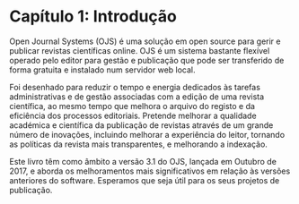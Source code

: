 # Capítulo 1: Introdução

Open Journal Systems \(OJS\) é uma solução em open source para gerir e publicar revistas científicas online. OJS é um sistema bastante flexível operado pelo editor para gestão e publicação que pode ser transferido de forma gratuita e instalado num servidor web local.

Foi desenhado para reduzir o tempo e energia dedicados às tarefas administrativas e de gestão associadas com a edição de uma revista científica, ao mesmo tempo que melhora o arquivo do registo e da eficiência dos processos editoriais. Pretende melhorar a qualidade académica e científica da publicação de revistas através de um grande número de inovações, incluindo melhorar a experiência do leitor, tornando as políticas da revista mais transparentes, e melhorando a indexação.

Este livro têm como âmbito a versão 3.1 do OJS, lançada em Outubro de 2017, e aborda os melhoramentos mais significativos em relação às versões anteriores do software. Esperamos que seja útil para os seus projetos de publicação.

